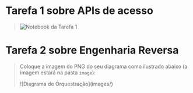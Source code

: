 # Tarefa 1 sobre APIs de acesso

> ![Notebook da Tarefa 1](notebook/notebookLab01.ipynb)

# Tarefa 2 sobre Engenharia Reversa
> Coloque a imagem do PNG do seu diagrama como ilustrado abaixo (a imagem estará na pasta `image`):
>
> ![Diagrama de Orquestração](images/<nome da imagem>)
